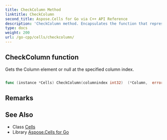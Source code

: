 ```yaml
---
title: CheckColumn Method 
linktitle: CheckColumn
second_title: Aspose.Cells for Go via C++ API Reference
description: 'CheckColumn method. Encapsulates the function that represents checkcolumn in Go.'
type: docs
weight: 200
url: /go-cpp/cells/checkcolumn/
---
```


## CheckColumn function

Gets the Column element or null at the specified column index.

```go

func (instance *Cells) CheckColumn(columnindex int32)  (*Column,  error) 

```

## Remarks


## See Also

* Class [Cells](../)
* Library [Aspose.Cells for Go](../../)
